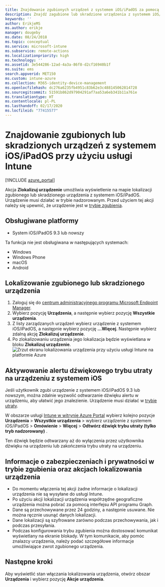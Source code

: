 ```yaml
---
title: Znajdowanie zgubionych urządzeń z systemem iOS/iPadOS za pomocą usługi Microsoft Intune — Azure | Microsoft Docs
description: Znajdź zagubione lub skradzione urządzenia z systemem iOS/iPadOS przy użyciu funkcji lokalizacji urządzenia w usłudze Microsoft Intune. Uzyskaj szczegółowe informacje dotyczące zabezpieczeń i ochrony prywatności podczas korzystania z akcji Zlokalizuj urządzenie.
keywords: ''
author: ErikjeMS
ms.author: erikje
manager: dougeby
ms.date: 08/24/2018
ms.topic: conceptual
ms.service: microsoft-intune
ms.subservice: remote-actions
ms.localizationpriority: high
ms.technology: ''
ms.assetid: 3e544286-12ad-4a3a-86f8-d2cf16940b1f
ms.suite: ems
search.appverid: MET150
ms.custom: intune-azure
ms.collection: M365-identity-device-management
ms.openlocfilehash: dc276a6235fb4951c83b62e3c488145062814728
ms.sourcegitcommit: 51591b862d97904291af7aa53a6eb341b11a761e
ms.translationtype: HT
ms.contentlocale: pl-PL
ms.lasthandoff: 02/17/2020
ms.locfileid: "77415577"
---
```

# <a name="locate-lost-or-stolen-iosipados-devices-with-intune"></a>Znajdowanie zgubionych lub skradzionych urządzeń z systemem iOS/iPadOS przy użyciu usługi Intune

[!INCLUDE [azure_portal](../includes/azure_portal.md)]

Akcja **Zlokalizuj urządzenie** umożliwia wyświetlenie na mapie lokalizacji zgubionego lub skradzionego urządzenia z systemem iOS/iPadOS. Urządzenie musi działać w trybie nadzorowanym. Przed użyciem tej akcji należy się upewnić, że urządzenie jest w [trybie zgubienia](device-lost-mode.md).

## <a name="supported-platforms"></a>Obsługiwane platformy

- System iOS/iPadOS 9.3 lub nowszy

Ta funkcja nie jest obsługiwana w następujących systemach: 
- Windows
- Windows Phone
- macOS
- Android

## <a name="locate-a-lost-or-stolen-device"></a>Lokalizowanie zgubionego lub skradzionego urządzenia

1. Zaloguj się do [centrum administracyjnego programu Microsoft Endpoint Manager](https://go.microsoft.com/fwlink/?linkid=2109431).
3. Wybierz pozycję **Urządzenia**, a następnie wybierz pozycję **Wszystkie urządzenia**.
4. Z listy zarządzanych urządzeń wybierz urządzenie z systemem iOS/iPadOS, a następnie wybierz pozycję **...Więcej**. Następnie wybierz zdalną akcję **Zlokalizuj urządzenie**.
5. Po zlokalizowaniu urządzenia jego lokalizacja będzie wyświetlana w bloku **Zlokalizuj urządzenie**.
    ![Zrzut ekranu lokalizowania urządzenia przy użyciu usługi Intune na platformie Azure](./media/device-locate/locate-device.png)


## <a name="activate-lost-mode-sound-alert-on-an-ios-device"></a>Aktywowanie alertu dźwiękowego trybu utraty na urządzeniu z systemem iOS

Jeśli użytkownik zgubi urządzenie z systemem iOS/iPadOS 9.3 lub nowszym, można zdalnie wyzwolić odtwarzanie dźwięku alertu w urządzeniu, aby ułatwić jego znalezienie. Urządzenie musi działać w [trybie utraty](device-lost-mode.md).

W obszarze usługi [Intune w witrynie Azure Portal](https://aka.ms/intuneportal) wybierz kolejno pozycje **Urządzenia** > **Wszystkie urządzenia** > wybierz urządzenie z systemem iOS/iPadOS > **Omówienie** > **Więcej** > **Odtwórz dźwięk trybu utraty (tylko tryb nadzorowany)** .

Ten dźwięk będzie odtwarzany aż do wyłączenia przez użytkownika dźwięku na urządzeniu lub zakończenia trybu utraty na urządzeniu.


## <a name="security-and-privacy-information-for-lost-mode-and-locate-device-actions"></a>Informacje o zabezpieczeniach i prywatności w trybie zgubienia oraz akcjach lokalizowania urządzenia
- Do momentu włączenia tej akcji żadne informacje o lokalizacji urządzenia nie są wysyłane do usługi Intune.
- Po użyciu akcji lokalizacji urządzenia współrzędne geograficzne urządzenia można pobrać za pomocą interfejsu API programu Graph.
- Dane są przechowywane przez 24 godziny, a następnie usuwane. Nie można ręcznie usunąć danych lokalizacji.
- Dane lokalizacji są szyfrowane zarówno podczas przechowywania, jak i podczas przesyłania.
- Podczas konfigurowania trybu zgubienia można dostosować komunikat wyświetlany na ekranie blokady. W tym komunikacie, aby pomóc znalazcy urządzenia, należy podać szczegółowe informacje umożliwiające zwrot zgubionego urządzenia.

## <a name="next-steps"></a>Następne kroki

Aby wyświetlić stan włączania lokalizowania urządzenia, otwórz obszar **Urządzenia** i wybierz pozycję **Akcje urządzenia**.
